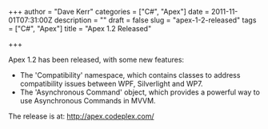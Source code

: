 +++
author = "Dave Kerr"
categories = ["C#", "Apex"]
date = 2011-11-01T07:31:00Z
description = ""
draft = false
slug = "apex-1-2-released"
tags = ["C#", "Apex"]
title = "Apex 1.2 Released"

+++


<p>Apex 1.2 has been released, with some new features:</p>
<ul>
<li>The 'Compatibility' namespace, which contains classes to address compatibility issues between WPF, Silverlight and WP7.</li>
<li>The 'Asynchronous Command' object, which provides a powerful way to use Asynchronous Commands in MVVM.</li>
</ul>
<div>The release is at:&nbsp;<a href="http://apex.codeplex.com/">http://apex.codeplex.com/</a></div>

